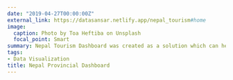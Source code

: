 ```yaml
---
date: "2019-04-27T00:00:00Z"
external_link: https://datasansar.netlify.app/nepal_tourism#home
image:
  caption: Photo by Toa Heftiba on Unsplash
  focal_point: Smart
summary: Nepal Tourism Dashboard was created as a solution which can help governmental bodies in planning and decision-making around the tourism sector on the Solveathon 2019.
tags:
- Data Visualization
title: Nepal Provincial Dashboard
---
```

